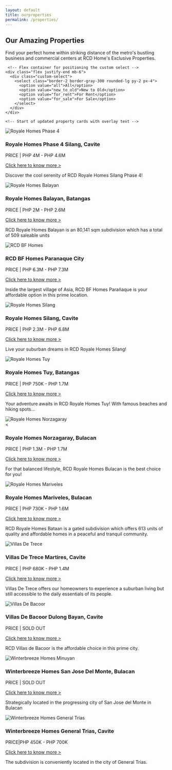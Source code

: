 ```yaml
---
layout: default
title: ourproperties
permalink: /properties/
---
```


<!-- Properties Section -->
<section class="mt-[81px] py-20 bg-[#f7f7f7]">
  <div class="max-w-7xl mx-auto px-4">
    <div class="mb-12"> 
      <div class="mb-12 flex items-start space-x-4 max-w-5xl">
  <div class="w-1 h-28 bg-green-500"></div>
  <div>
    <h2 class="text-4xl font-bold text-gray-800">Our Amazing Properties</h2>
    <p class="text-gray-600 text-base mt-1 max-w-2xl">
      Find your perfect home within striking distance of the metro's bustling business and commercial centers at RCD Home's Exclusive Properties.
    </p>
  </div>
</div>

     <!-- Flex container for positioning the custom select -->
    <div class="flex justify-end mb-6">
      <div class="custom-select">
        <select class="border-2 border-gray-300 rounded-lg py-2 px-4">
          <option value="all">All</option>
          <option value="new_to_old">New to Old</option>
          <option value="for_rent">For Rent</option>
          <option value="for_sale">For Sale</option>
        </select>
      </div>
    </div>

    <!-- Start of updated property cards with overlay text -->
<div class="grid grid-cols-1 md:grid-cols-2 lg:grid-cols-3 gap-10">

 <!-- Property Card 1 -->
<div class="property-card relative shadow-md rounded-lg overflow-hidden group">
  <img src="img/ourproperties/phase-4.jpg" alt="Royale Homes Phase 4" class="w-full h-[450px] object-cover transition-transform duration-300 group-hover:scale-105">
  <div class="absolute bottom-0 left-0 w-full bg-black bg-opacity-0 text-white p-4 text-shadow">
    <h3 class="font-semibold text-3xl text-shadow">Royale Homes Phase 4 Silang, Cavite</h3>
    <p class="text-lg font-medium text-white border-2 border-yellow-500 rounded-full p-2 inline-block mt-2">PRICE | PHP 4M - PHP 4.6M</p>
    <a href="#" class="text-white text-base hover:underline block mt-2">Click here to know more ></a>
    <p class="text-sm mt-4 fade-text">Discover the cool serenity of RCD Royale Homes Silang Phase 4!</p>
  </div>
</div>

  <!-- Property Card 2 -->
  <div class="property-card relative shadow-md rounded-lg overflow-hidden group">
    <img src="img/ourproperties/rrh-balayan.jpg" alt="Royale Homes Balayan" class="w-full h-[450px] object-cover transition-transform duration-300 group-hover:scale-105">
    <div class="absolute bottom-0 left-0 w-full bg-black bg-opacity-0 text-white p-4 text-shadow">
      <h3 class="font-semibold text-3xl text-shadow">Royale Homes Balayan, Batangas</h3>
      <p class="text-lg font-medium text-white border-2 border-yellow-500 rounded-full p-2 inline-block mt-2">PRICE | PHP 2M - PHP 2.6M</p>
      <a href="#" class="text-white text-base hover:underline block mt-2">Click here to know more ></a>
      <p class="text-sm mt-4 fade-text">RCD Royale Homes Balayan is an 80,141 sqm subdivision which has a total of 509 saleable units</p>
    </div>
  </div>

  <!-- Property Card 3 -->
  <div class="property-card relative shadow-md rounded-lg overflow-hidden group">
    <img src="img/ourproperties/bf-townhomes-2.jpg" alt="RCD BF Homes" class="w-full h-[450px] object-cover transition-transform duration-300 group-hover:scale-105">
    <div class="absolute bottom-0 left-0 w-full bg-black bg-opacity-0 text-white p-4 text-shadow">
      <h3 class="font-semibold text-3xl text-shadow">RCD BF Homes Paranaque City</h3>
      <p class="text-lg font-medium text-white border-2 border-yellow-500 rounded-full p-2 inline-block mt-2">PRICE | PHP 6.3M - PHP 7.3M</p>
      <a href="rcd-bf-homes-paranaque.html" class="text-white text-base hover:underline block mt-2">Click here to know more ></a>
      <p class="text-sm mt-4 fade-text">Inside the largest village of Asia, RCD BF Homes Parañaque is your affordable option in this prime location.</p>
    </div>
  </div>

  <!-- Property Card 4 -->
  <div class="property-card relative shadow-md rounded-lg overflow-hidden group">
    <img src="img/ourproperties/rrh-silang.jpg" alt="Royale Homes Silang" class="w-full h-[450px] object-cover transition-transform duration-300 group-hover:scale-105">
    <div class="absolute bottom-0 left-0 w-full bg-black bg-opacity-0 text-white p-4 text-shadow">
      <h3 class="font-semibold text-3xl text-shadow">Royale Homes Silang, Cavite</h3>
      <p class="text-lg font-medium text-white border-2 border-yellow-500 rounded-full p-2 inline-block mt-2">PRICE | PHP 2.3M - PHP 6.8M</p>
      <a href="#" class="text-white text-base hover:underline block mt-2">Click here to know more ></a>
      <p class="text-sm mt-4 fade-text">Live your suburban dreams in RCD Royale Homes Silang!</p>
    </div>
  </div>

  <!-- Property Card 5 -->
  <div class="property-card relative shadow-md rounded-lg overflow-hidden group">
    <img src="img/ourproperties/rrh-tuy.jpg" alt="Royale Homes Tuy" class="w-full h-[450px] object-cover transition-transform duration-300 group-hover:scale-105">
    <div class="absolute bottom-0 left-0 w-full bg-black bg-opacity-0 text-white p-4 text-shadow">
      <h3 class="font-semibold text-3xl text-shadow">Royale Homes Tuy, Batangas</h3>
      <p class="text-lg font-medium text-white border-2 border-yellow-500 rounded-full p-2 inline-block mt-2">PRICE | PHP 750K - PHP 1.7M</p>
      <a href="#" class="text-white text-base hover:underline block mt-2">Click here to know more ></a>
      <p class="text-sm mt-4 fade-text">Your adventure awaits in RCD Royale Homes Tuy! With famous beaches and hiking spots...</p>
    </div>
  </div>

  <!-- Property Card 6 -->
  <div class="property-card relative shadow-md rounded-lg overflow-hidden group">
    <img src="img/ourproperties/rrh-nor.jpg" alt="Royale Homes Norzagaray" class="w-full h-[450px] object-cover transition-transform duration-300 group-hover:scale-105">
    <div class="absolute bottom-0 left-0 w-full bg-black bg-opacity-0 text-white p-4 text-shadow">
      <<h3 class="font-semibold text-3xl text-shadow">Royale Homes Norzagaray, Bulacan</h3>
      <p class="text-lg font-medium text-white border-2 border-yellow-500 rounded-full p-2 inline-block mt-2">PRICE | PHP 1.3M - PHP 1.7M</p>
      <a href="#" class="text-white text-base hover:underline block mt-2">Click here to know more ></a>
      <p class="text-sm mt-4 fade-text">For that balanced lifestyle, RCD Royale Homes Bulacan is the best choice for you!</p>
    </div>
  </div>

  <!-- Property Card 7 -->
  <div class="property-card relative shadow-md rounded-lg overflow-hidden group">
    <img src="img/ourproperties/rrh-bat.jpg" alt="Royale Homes Mariveles" class="w-full h-[450px] object-cover transition-transform duration-300 group-hover:scale-105">
    <div class="absolute bottom-0 left-0 w-full bg-black bg-opacity-0 text-white p-4 text-shadow">
      <h3 class="font-semibold text-3xl text-shadow">Royale Homes Mariveles, Bulacan</h3>
      <p class="text-lg font-medium text-white border-2 border-yellow-500 rounded-full p-2 inline-block mt-2">PRICE | PHP 730K - PHP 1.6M</p>
      <a href="#" class="text-white text-base hover:underline block mt-2">Click here to know more ></a>
      <p class="text-sm mt-4 fade-text">RCD Royale Homes Bataan is a gated subdivision which offers 613 units of quality and affordable homes in a peaceful and tranquil community.</p>
    </div>
  </div>

  <!-- Property Card 8 -->
  <div class="property-card relative shadow-md rounded-lg overflow-hidden group">
    <img src="img/ourproperties/villas-trece.jpg" alt="Villas De Trece" class="w-full h-[450px] object-cover transition-transform duration-300 group-hover:scale-105">
    <div class="absolute bottom-0 left-0 w-full bg-black bg-opacity-0 text-white p-4 text-shadow">
      <h3 class="font-semibold text-3xl text-shadow">Villas De Trece Martires, Cavite</h3>
      <p class="text-lg font-medium text-white border-2 border-yellow-500 rounded-full p-2 inline-block mt-2">PRICE | PHP 680K - PHP 1.4M</p>
      <a href="#" class="text-white text-base hover:underline block mt-2">Click here to know more ></a>
      <p class="text-sm mt-4 fade-text">Villas De Trece offers our homeowners to experience a suburban living but still accessible to the daily essentials of its people.</p>
    </div>
  </div>

  <!-- Property Card 9 -->
  <div class="property-card relative shadow-md rounded-lg overflow-hidden group">
    <img src="img/ourproperties/villas-bacoor.jpg" alt="Villas De Bacoor" class="w-full h-[450px] object-cover transition-transform duration-300 group-hover:scale-105">
    <div class="absolute bottom-0 left-0 w-full bg-black bg-opacity-0 text-white p-4 text-shadow">
      <h3 class="font-semibold text-3xl text-shadow">Villas De Bacoor Dulong Bayan, Cavite</h3>
      <p class="text-lg font-medium text-white border-2 border-yellow-500 rounded-full p-2 inline-block mt-2">PRICE | SOLD OUT</p>
      <a href="#" class="text-white text-base hover:underline block mt-2">Click here to know more ></a>
      <p class="text-sm mt-4 fade-text">RCD Villas de Bacoor is the affordable choice in this prime city.</p>
    </div>
  </div>

  <!-- Property Card 10 -->
  <div class="property-card relative shadow-md rounded-lg overflow-hidden group">
    <img src="img/ourproperties/wbh-minuyan-bulacan.jpg" alt="Winterbreeze Homes Minuyan" class="w-full h-[450px] object-cover transition-transform duration-300 group-hover:scale-105">
    <div class="absolute bottom-0 left-0 w-full bg-black bg-opacity-0 text-white p-4 text-shadow">
      <h3 class="font-semibold text-3xl text-shadow">Winterbreeze Homes San Jose Del Monte, Bulacan</h3>
      <p class="text-lg font-medium text-white border-2 border-yellow-500 rounded-full p-2 inline-block mt-2">PRICE | SOLD OUT</p>
      <a href="#" class="text-white text-base hover:underline block mt-2">Click here to know more ></a>
      <p class="text-sm mt-4 fade-text">Strategically located in the progressing city of San Jose del Monte in Bulacan</p>
    </div>
  </div>

  <!-- Property Card 11 -->
  <div class="property-card relative shadow-md rounded-lg overflow-hidden group">
    <img src="img/ourproperties/wbh-alingaro-cavite.jpg" alt="Winterbreeze Homes General Trias" class="w-full h-[450px] object-cover transition-transform duration-300 group-hover:scale-105">
    <div class="absolute bottom-0 left-0 w-full bg-black bg-opacity-0 text-white p-4 text-shadow">
      <h3 class="font-semibold text-3xl text-shadow">Winterbreeze Homes General Trias, Cavite</h3>
      <p class="text-lg font-medium text-white border-2 border-yellow-500 rounded-full p-2 inline-block mt-2">PRICE|PHP 450K - PHP 700K</p>
     <a href="#" class="text-white text-base hover:underline block mt-2">Click here to know more ></a>
     <p class="text-sm mt-4 fade-text">The subdivision is conveniently located in the city of General Trias.</p>
    </div>
  </div>

</div>
<!-- End of updated property cards -->

</section>